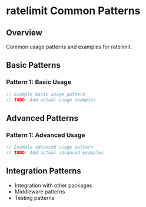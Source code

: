 # ratelimit Common Patterns

## Overview

Common usage patterns and examples for ratelimit.

## Basic Patterns

### Pattern 1: Basic Usage

```go
// Example basic usage pattern
// TODO: Add actual usage examples
```

## Advanced Patterns

### Pattern 1: Advanced Usage

```go
// Example advanced usage pattern  
// TODO: Add actual advanced examples
```

## Integration Patterns

- Integration with other packages
- Middleware patterns
- Testing patterns
